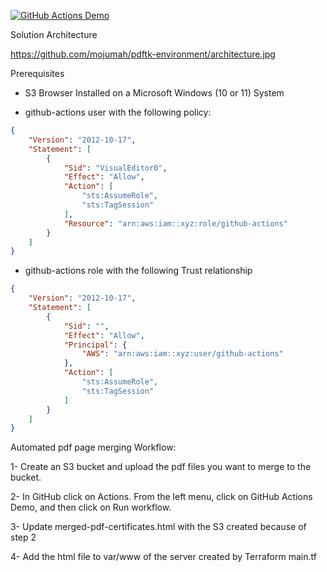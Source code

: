 [![GitHub Actions Demo](https://github.com/mojumah/pdftk-environment/actions/workflows/pdftk-environment.yml/badge.svg)](https://github.com/mojumah/pdftk-environment/actions/workflows/pdftk-environment.yml)

Solution Architecture

https://github.com/mojumah/pdftk-environment/architecture.jpg

Prerequisites 

- S3 Browser Installed on a Microsoft Windows (10 or 11) System 

- github-actions user with the following policy:

```json
{
    "Version": "2012-10-17",
    "Statement": [
        {
            "Sid": "VisualEditor0",
            "Effect": "Allow",
            "Action": [
                "sts:AssumeRole",
                "sts:TagSession"
            ],
            "Resource": "arn:aws:iam::xyz:role/github-actions"
        }
    ]
}
```

- github-actions role with the following Trust relationship

```json
{
    "Version": "2012-10-17",   
    "Statement": [
        {
            "Sid": "",
            "Effect": "Allow",
            "Principal": {
                "AWS": "arn:aws:iam::xyz:user/github-actions"
            },
            "Action": [
                "sts:AssumeRole",
                "sts:TagSession"
            ]
        }
    ]
}
```

Automated pdf page merging Workflow:

1- Create an S3 bucket and upload the pdf files you want to merge to the bucket. 

2- In GitHub click on Actions. From the left menu, click on GitHub Actions Demo, and then click on Run workflow.

3- Update merged-pdf-certificates.html with the S3 created because of step 2

4- Add the html file to var/www of the server created by Terraform main.tf